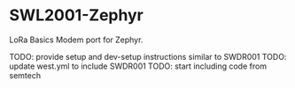 # SWL2001-Zephyr

LoRa Basics Modem port for Zephyr.

TODO: provide setup and dev-setup instructions similar to SWDR001
TODO: update west.yml to include SWDR001
TODO: start including code from semtech
